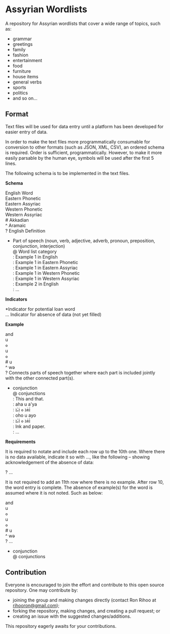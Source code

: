 # Assyrian Wordlists

A repository for Assyrian wordlists that cover a wide range of topics, such as:

- grammar
- greetings
- family
- fashion
- entertainment
- food
- furniture
- house items
- general verbs
- sports
- politics
- and so on...

## Format

Text files will be used for data entry until a platform has been developed for easier entry of data.

In order to make the text files more programmatically consumable for conversion to other formats (such as JSON, XML, CSV), an ordered schema is required. Order is sufficient, programmatically. However, to make it more easily parsable by the human eye, symbols will be used after the first 5 lines. 

The following schema is to be implemented in the text files.

**Schema**

English Word <BR>
Eastern Phonetic <BR>
Eastern Assyriac <BR>
Western Phonetic <BR>
Western Assyriac <BR>
\# Akkadian <BR>
^ Aramaic <BR>
? English Definition <BR>
- Part of speech (noun, verb, adjective, adverb, pronoun, preposition, conjunction, interjection) <BR>
@ Word list category <BR>
: Example 1 in English <BR>
: Example 1 in Eastern Phonetic <BR>
: Example 1 in Eastern Assyriac <BR>
: Example 1 in Western Phonetic <BR>
: Example 1 in Western Assyriac <BR>
: Example 2 in English <BR>
: ... <BR>

**Indicators**

\*Indicator for potential loan word <BR>
... Indicator for absence of data (not yet filled) <BR>

**Example**

and <BR>
u <BR>
ܘ <BR>
u <BR>
ܘ <BR>
\# u <BR>
^ wǝ <BR>
? Connects parts of speech together where each part is included jointly with the other connected part(s). <BR>
- conjunction <BR>
@ conjunctions <BR>
: This and that. <BR>
: aha u a'ya <BR>
: ܐܵܗܵܐ ܘ ܐܲܝܵܐ <BR>
: oho u ayo <BR>
: ܐܳܗܳܐ ܘ ܐܰܝܳܐ <BR>
: Ink and paper. <BR>
: ...  <BR>

**Requirements**

It is required to notate and include each row up to the 10th one. Where there is no data available, indicate it so with ..., like the following – showing acknowledgement of the absence of data:

? ... <BR>

It is not required to add an 11th row where there is no example. After row 10, the word entry is complete. The absence of example(s) for the word is assumed where it is not noted. Such as below:

and <BR>
u <BR>
ܘ <BR>
u <BR>
ܘ <BR>
\# u <BR>
^ wǝ <BR>
? ... <BR>
- conjunction <BR>
@ conjunctions <BR>

## Contribution

Everyone is encouraged to join the effort and contribute to this open source repository. One may contribute by:

- joining the group and making changes directly (contact Ron Rihoo at rihooron@gmail.com);
- forking the repository, making changes, and creating a pull request; or
- creating an issue with the suggested changes/additions.

This repository eagerly awaits for your contributions.
